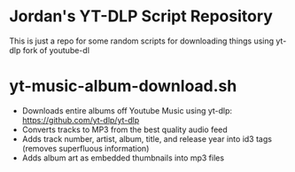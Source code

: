 # Jordan's YT-DLP Script Repository

This is just a repo for some random scripts for downloading things using yt-dlp fork of youtube-dl

# yt-music-album-download.sh

- Downloads entire albums off Youtube Music using yt-dlp: https://github.com/yt-dlp/yt-dlp
- Converts tracks to MP3 from the best quality audio feed
- Adds track number, artist, album, title, and release year into id3 tags (removes superfluous information)
- Adds album art as embedded thumbnails into mp3 files
